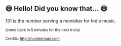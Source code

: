 ## :smile: Hello! Did you know that... :smile:
131 is the number serving a monkiker for Indie music.

<sup>(come back in 5 minutes for the next trivia)</sup>


<sup>Credits: http://numbersapi.com</sup>
